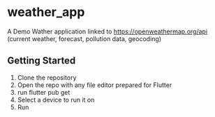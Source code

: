 # weather_app

A Demo Wather application linked to https://openweathermap.org/api (current weather, forecast, pollution data, geocoding)

## Getting Started

1. Clone the repository
2. Open the repo with any file editor prepared for Flutter
3. run flutter pub get
4. Select a device to run it on
5. Run